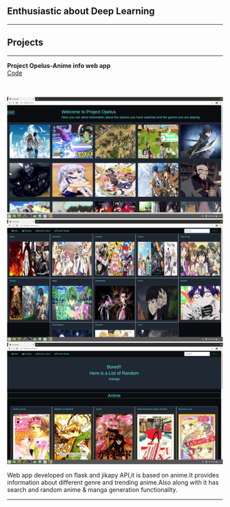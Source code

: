 ## <strong>Enthusiastic about Deep Learning</strong>






---

## <b><b>Projects</b></b> 

---
<b>Project Opelus-Anime info web app</b><br>
[Code](https://github.com/kshitijgang01/123)
&nbsp;

<br><br>
<img src="images/rt.png?raw=true"/>
<img src="images/ty.png?raw=true"/>
<img src="images/uy.png?raw=true"/>

Web app developed on flask and jikapy API,it is based on anime.It provides information about different genre and trending anime.Also along with it has search and random anime & manga generation functionality. <br>











---

<!--[Project 3 Title](http://example.com/)
<img src="images/dummy_thumbnail.jpg?raw=true"/>

---

<!--### Category Name 2

<!--- [Project 1 Title](http://example.com/)
- [Project 2 Title](http://example.com/)
- [Project 3 Title](http://example.com/)
- [Project 4 Title](http://example.com/)
- [Project 5 Title](http://example.com/)

---




---
<!-- p style="font-size:11px">Page template forked from <a href="https://github.com/evanca/quick-portfolio">evanca</a></p>
<!-- Remove above link if you don't want to attibute -->
